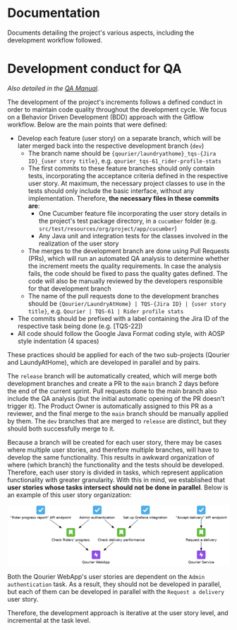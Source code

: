 # Documentation

Documents detailing the project's various aspects, including the development workflow followed.

# Development conduct for QA

*Also detailed in the [QA Manual](qa_manual.pdf).*

The development of the project's increments follows a defined conduct in order to maintain code quality throughout the development cycle. We focus on a Behavior Driven Development (BDD) approach with the Gitflow workflow.
Below are the main points that were defined:
- Develop each feature (user story) on a separate branch, which will be later merged back into the respective development branch (`dev`)
    - The branch name should be `{qourier/laundryathome}_tqs-{Jira ID}_{user story title}`, e.g. `qourier_tqs-61_rider-profile-stats`
    - The first commits to these feature branches should only contain tests, incorporating the acceptance criteria defined in the respective user story. At maximum, the necessary project classes to use in the tests should only include the basic interface, without any implementation. Therefore, **the necessary files in these commits are**:
        - One Cucumber feature file incorporating the user story details in the project's test package directory, in a `cucumber` folder (e.g. `src/test/resources/org/project/app/cucumber`)
        - Any Java unit and integration tests for the classes involved in the realization of the user story
    - The merges to the development branch are done using Pull Requests (PRs), which will run an automated QA analysis to determine whether the increment meets the quality requirements. In case the analysis fails, the code should be fixed to pass the quality gates defined. The code will also be manually reviewed by the developers responsible for that development branch
    - The name of the pull requests done to the development branches should be `{Qourier/LaundryAtHome} | TQS-{Jira ID} | {user story title}`, e.g. `Qourier | TQS-61 | Rider profile stats`
- The commits should be prefixed with a label containing the Jira ID of the respective task being done (e.g. [TQS-22])
- All code should follow the Google Java Format coding style, with AOSP style indentation (4 spaces)

These practices should be applied for each of the two sub-projects (Qourier and LaundyAtHome), which are developed in parallel and by pairs.

The `release` branch will be automatically created, which will merge both development branches and create a PR to the `main` branch 2 days before the end of the current sprint. Pull requests done to the main branch also include the QA analysis (but the initial automatic opening of the PR doesn't trigger it). The Product Owner is automatically assigned to this PR as a reviewer, and the final merge to the `main` branch should be manually applied by them. The `dev` branches that are merged to `release` are distinct, but they should both successfully merge to it.

Because a branch will be created for each user story, there may be cases where multiple user stories, and therefore multiple branches, will have to develop the same functionality. This results in awkward organization of where (which branch) the functionality and the tests should be developed. Therefore, each user story is divided in tasks, which represent application functionality with greater granularity. With this in mind, we established that **user stories whose tasks intersect should not be done in parallel**. Below is an example of this user story organization:

![User Story organization](images/user_story_organization.png)

Both the Qourier WebApp's user stories are dependent on the `Admin authentication` task. As a result, they should not be developed in parallel, but each of them can be developed in parallel with the `Request a delivery` user story.

Therefore, the development approach is iterative at the user story level, and incremental at the task level.
